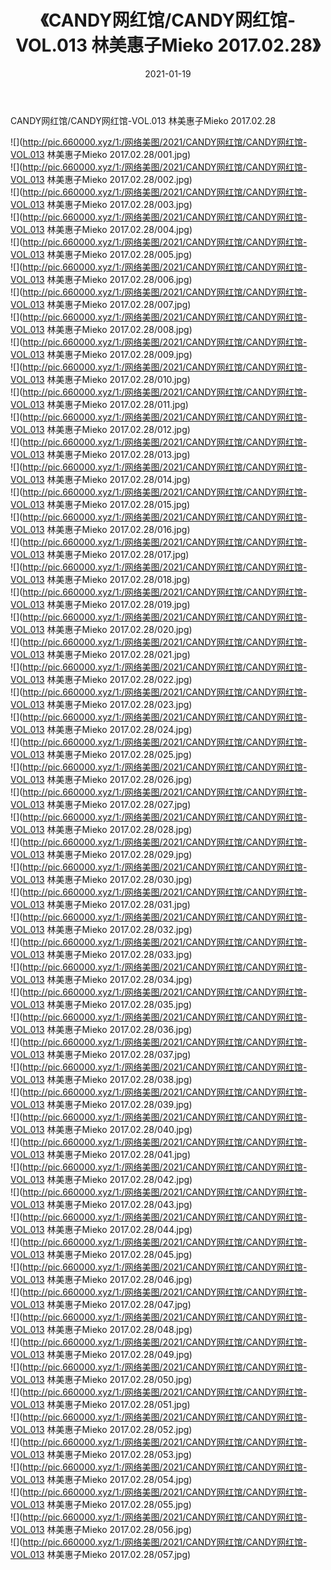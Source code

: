 ﻿---
layout: post
title:  《CANDY网红馆/CANDY网红馆-VOL.013 林美惠子Mieko 2017.02.28》
date:   2021-01-19
img: http://pic.660000.xyz/1:/网络美图/2021/CANDY网红馆/CANDY网红馆-VOL.013 林美惠子Mieko 2017.02.28/000.jpg
categories: [美女, 清纯, 唯美]
---

CANDY网红馆/CANDY网红馆-VOL.013 林美惠子Mieko 2017.02.28

 ![](http://pic.660000.xyz/1:/网络美图/2021/CANDY网红馆/CANDY网红馆-VOL.013 林美惠子Mieko 2017.02.28/001.jpg) <br>![](http://pic.660000.xyz/1:/网络美图/2021/CANDY网红馆/CANDY网红馆-VOL.013 林美惠子Mieko 2017.02.28/002.jpg) <br>![](http://pic.660000.xyz/1:/网络美图/2021/CANDY网红馆/CANDY网红馆-VOL.013 林美惠子Mieko 2017.02.28/003.jpg) <br>![](http://pic.660000.xyz/1:/网络美图/2021/CANDY网红馆/CANDY网红馆-VOL.013 林美惠子Mieko 2017.02.28/004.jpg) <br>![](http://pic.660000.xyz/1:/网络美图/2021/CANDY网红馆/CANDY网红馆-VOL.013 林美惠子Mieko 2017.02.28/005.jpg) <br>![](http://pic.660000.xyz/1:/网络美图/2021/CANDY网红馆/CANDY网红馆-VOL.013 林美惠子Mieko 2017.02.28/006.jpg) <br>![](http://pic.660000.xyz/1:/网络美图/2021/CANDY网红馆/CANDY网红馆-VOL.013 林美惠子Mieko 2017.02.28/007.jpg) <br>![](http://pic.660000.xyz/1:/网络美图/2021/CANDY网红馆/CANDY网红馆-VOL.013 林美惠子Mieko 2017.02.28/008.jpg) <br>![](http://pic.660000.xyz/1:/网络美图/2021/CANDY网红馆/CANDY网红馆-VOL.013 林美惠子Mieko 2017.02.28/009.jpg) <br>![](http://pic.660000.xyz/1:/网络美图/2021/CANDY网红馆/CANDY网红馆-VOL.013 林美惠子Mieko 2017.02.28/010.jpg) <br>![](http://pic.660000.xyz/1:/网络美图/2021/CANDY网红馆/CANDY网红馆-VOL.013 林美惠子Mieko 2017.02.28/011.jpg) <br>![](http://pic.660000.xyz/1:/网络美图/2021/CANDY网红馆/CANDY网红馆-VOL.013 林美惠子Mieko 2017.02.28/012.jpg) <br>![](http://pic.660000.xyz/1:/网络美图/2021/CANDY网红馆/CANDY网红馆-VOL.013 林美惠子Mieko 2017.02.28/013.jpg) <br>![](http://pic.660000.xyz/1:/网络美图/2021/CANDY网红馆/CANDY网红馆-VOL.013 林美惠子Mieko 2017.02.28/014.jpg) <br>![](http://pic.660000.xyz/1:/网络美图/2021/CANDY网红馆/CANDY网红馆-VOL.013 林美惠子Mieko 2017.02.28/015.jpg) <br>![](http://pic.660000.xyz/1:/网络美图/2021/CANDY网红馆/CANDY网红馆-VOL.013 林美惠子Mieko 2017.02.28/016.jpg) <br>![](http://pic.660000.xyz/1:/网络美图/2021/CANDY网红馆/CANDY网红馆-VOL.013 林美惠子Mieko 2017.02.28/017.jpg) <br>![](http://pic.660000.xyz/1:/网络美图/2021/CANDY网红馆/CANDY网红馆-VOL.013 林美惠子Mieko 2017.02.28/018.jpg) <br>![](http://pic.660000.xyz/1:/网络美图/2021/CANDY网红馆/CANDY网红馆-VOL.013 林美惠子Mieko 2017.02.28/019.jpg) <br>![](http://pic.660000.xyz/1:/网络美图/2021/CANDY网红馆/CANDY网红馆-VOL.013 林美惠子Mieko 2017.02.28/020.jpg) <br>![](http://pic.660000.xyz/1:/网络美图/2021/CANDY网红馆/CANDY网红馆-VOL.013 林美惠子Mieko 2017.02.28/021.jpg) <br>![](http://pic.660000.xyz/1:/网络美图/2021/CANDY网红馆/CANDY网红馆-VOL.013 林美惠子Mieko 2017.02.28/022.jpg) <br>![](http://pic.660000.xyz/1:/网络美图/2021/CANDY网红馆/CANDY网红馆-VOL.013 林美惠子Mieko 2017.02.28/023.jpg) <br>![](http://pic.660000.xyz/1:/网络美图/2021/CANDY网红馆/CANDY网红馆-VOL.013 林美惠子Mieko 2017.02.28/024.jpg) <br>![](http://pic.660000.xyz/1:/网络美图/2021/CANDY网红馆/CANDY网红馆-VOL.013 林美惠子Mieko 2017.02.28/025.jpg) <br>![](http://pic.660000.xyz/1:/网络美图/2021/CANDY网红馆/CANDY网红馆-VOL.013 林美惠子Mieko 2017.02.28/026.jpg) <br>![](http://pic.660000.xyz/1:/网络美图/2021/CANDY网红馆/CANDY网红馆-VOL.013 林美惠子Mieko 2017.02.28/027.jpg) <br>![](http://pic.660000.xyz/1:/网络美图/2021/CANDY网红馆/CANDY网红馆-VOL.013 林美惠子Mieko 2017.02.28/028.jpg) <br>![](http://pic.660000.xyz/1:/网络美图/2021/CANDY网红馆/CANDY网红馆-VOL.013 林美惠子Mieko 2017.02.28/029.jpg) <br>![](http://pic.660000.xyz/1:/网络美图/2021/CANDY网红馆/CANDY网红馆-VOL.013 林美惠子Mieko 2017.02.28/030.jpg) <br>![](http://pic.660000.xyz/1:/网络美图/2021/CANDY网红馆/CANDY网红馆-VOL.013 林美惠子Mieko 2017.02.28/031.jpg) <br>![](http://pic.660000.xyz/1:/网络美图/2021/CANDY网红馆/CANDY网红馆-VOL.013 林美惠子Mieko 2017.02.28/032.jpg) <br>![](http://pic.660000.xyz/1:/网络美图/2021/CANDY网红馆/CANDY网红馆-VOL.013 林美惠子Mieko 2017.02.28/033.jpg) <br>![](http://pic.660000.xyz/1:/网络美图/2021/CANDY网红馆/CANDY网红馆-VOL.013 林美惠子Mieko 2017.02.28/034.jpg) <br>![](http://pic.660000.xyz/1:/网络美图/2021/CANDY网红馆/CANDY网红馆-VOL.013 林美惠子Mieko 2017.02.28/035.jpg) <br>![](http://pic.660000.xyz/1:/网络美图/2021/CANDY网红馆/CANDY网红馆-VOL.013 林美惠子Mieko 2017.02.28/036.jpg) <br>![](http://pic.660000.xyz/1:/网络美图/2021/CANDY网红馆/CANDY网红馆-VOL.013 林美惠子Mieko 2017.02.28/037.jpg) <br>![](http://pic.660000.xyz/1:/网络美图/2021/CANDY网红馆/CANDY网红馆-VOL.013 林美惠子Mieko 2017.02.28/038.jpg) <br>![](http://pic.660000.xyz/1:/网络美图/2021/CANDY网红馆/CANDY网红馆-VOL.013 林美惠子Mieko 2017.02.28/039.jpg) <br>![](http://pic.660000.xyz/1:/网络美图/2021/CANDY网红馆/CANDY网红馆-VOL.013 林美惠子Mieko 2017.02.28/040.jpg) <br>![](http://pic.660000.xyz/1:/网络美图/2021/CANDY网红馆/CANDY网红馆-VOL.013 林美惠子Mieko 2017.02.28/041.jpg) <br>![](http://pic.660000.xyz/1:/网络美图/2021/CANDY网红馆/CANDY网红馆-VOL.013 林美惠子Mieko 2017.02.28/042.jpg) <br>![](http://pic.660000.xyz/1:/网络美图/2021/CANDY网红馆/CANDY网红馆-VOL.013 林美惠子Mieko 2017.02.28/043.jpg) <br>![](http://pic.660000.xyz/1:/网络美图/2021/CANDY网红馆/CANDY网红馆-VOL.013 林美惠子Mieko 2017.02.28/044.jpg) <br>![](http://pic.660000.xyz/1:/网络美图/2021/CANDY网红馆/CANDY网红馆-VOL.013 林美惠子Mieko 2017.02.28/045.jpg) <br>![](http://pic.660000.xyz/1:/网络美图/2021/CANDY网红馆/CANDY网红馆-VOL.013 林美惠子Mieko 2017.02.28/046.jpg) <br>![](http://pic.660000.xyz/1:/网络美图/2021/CANDY网红馆/CANDY网红馆-VOL.013 林美惠子Mieko 2017.02.28/047.jpg) <br>![](http://pic.660000.xyz/1:/网络美图/2021/CANDY网红馆/CANDY网红馆-VOL.013 林美惠子Mieko 2017.02.28/048.jpg) <br>![](http://pic.660000.xyz/1:/网络美图/2021/CANDY网红馆/CANDY网红馆-VOL.013 林美惠子Mieko 2017.02.28/049.jpg) <br>![](http://pic.660000.xyz/1:/网络美图/2021/CANDY网红馆/CANDY网红馆-VOL.013 林美惠子Mieko 2017.02.28/050.jpg) <br>![](http://pic.660000.xyz/1:/网络美图/2021/CANDY网红馆/CANDY网红馆-VOL.013 林美惠子Mieko 2017.02.28/051.jpg) <br>![](http://pic.660000.xyz/1:/网络美图/2021/CANDY网红馆/CANDY网红馆-VOL.013 林美惠子Mieko 2017.02.28/052.jpg) <br>![](http://pic.660000.xyz/1:/网络美图/2021/CANDY网红馆/CANDY网红馆-VOL.013 林美惠子Mieko 2017.02.28/053.jpg) <br>![](http://pic.660000.xyz/1:/网络美图/2021/CANDY网红馆/CANDY网红馆-VOL.013 林美惠子Mieko 2017.02.28/054.jpg) <br>![](http://pic.660000.xyz/1:/网络美图/2021/CANDY网红馆/CANDY网红馆-VOL.013 林美惠子Mieko 2017.02.28/055.jpg) <br>![](http://pic.660000.xyz/1:/网络美图/2021/CANDY网红馆/CANDY网红馆-VOL.013 林美惠子Mieko 2017.02.28/056.jpg) <br>![](http://pic.660000.xyz/1:/网络美图/2021/CANDY网红馆/CANDY网红馆-VOL.013 林美惠子Mieko 2017.02.28/057.jpg) <br>
